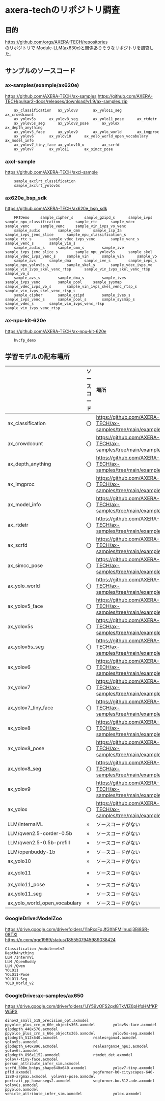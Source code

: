 # axera-techのリポジトリ調査

## 目的

https://github.com/orgs/AXERA-TECH/repositories  
のリポジトリで Module-LLM(ax630c)と関係ありそうなリポジトリを調査した。

## サンプルのソースコード

### ax-samples(example/ax620e)
https://github.com/AXERA-TECH/ax-samples
https://github.com/AXERA-TECH/pulsar2-docs/releases/download/v1.9/ax-samples.zip

```
	ax_classification	ax_yolov8		ax_yolo11_seg		ax_crowdcount												
	ax_yolov5s		ax_yolov8_seg		ax_yolo11_pose		ax_rtdetr												
	ax_yolov5s_seg		ax_yolov8_pose		ax_yolox		ax_depth_anything												
	ax_yolov5_face		ax_yolov9		ax_yolo_world		ax_imgproc												
	ax_yolov6		ax_yolov10		ax_yolo_world_open_vocabulary		ax_model_info												
	ax_yolov7_tiny_face	ax_yolov10_u		ax_scrfd														
	ax_yolov7		ax_yolo11		ax_simcc_pose														
```

																
### axcl-sample	
https://github.com/AXERA-TECH/axcl-sample

```
	sample_axclrt_classification																		
	sample_axclrt_yolov5s																		
```
					
### ax620e_bsp_sdk		
https://github.com/AXERA-TECH/ax620e_bsp_sdk

``` 
	FRTDemo		sample_cipher_s		sample_gzipd_s		sample_ivps		sample_npu_classification		sample_rtc		sample_vdec		sample_venc		sample_venc		sample_vin_ivps_vo_venc
	sample_audio		sample_cmm		sample_isp_3a		sample_ivps_jenc_slice		sample_npu_classification_s		sample_rtc_s		sample_vdec_ivps_venc		sample_venc_s		sample_venc_s		sample_vin_s
	sample_audio_s		sample_cmm_s		sample_ive		sample_ivps_jenc_slice_s		sample_npu_yolov5s		sample_skel		sample_vdec_ivps_venc_s		sample_vin		sample_vin		sample_vo
	sample_avs		sample_dma		sample_ive_s		sample_ivps_s		sample_npu_yolov5s_s		sample_skel_s		sample_vdec_ivps_vo		sample_vin_ivps_skel_venc_rtsp		sample_vin_ivps_skel_venc_rtsp		sample_vo_s
	sample_avs_s		sample_dma_s		sample_ives		sample_ivps_venc		sample_pool		sample_sysmap		sample_vdec_ivps_vo_s		sample_vin_ivps_skel_venc_rtsp_s		sample_vin_ivps_skel_venc_rtsp_s		
	sample_cipher		sample_gzipd		sample_ives_s		sample_ivps_venc_s		sample_pool_s		sample_sysmap_s		sample_vdec_s		sample_vin_ivps_venc_rtsp		sample_vin_ivps_venc_rtsp		
```																
### ax-npu-kit-620e		
https://github.com/AXERA-TECH/ax-npu-kit-620e
```
	hvcfp_demo																		
```										
																			
## 学習モデルの配布場所




| |ソースコード|場所|モデル|場所|
|:----|:----|:----|:----|:----|
| ax_classification|〇|https://github.com/AXERA-TECH/ax-samples/tree/main/examples/ax620e|〇|https://drive.google.com/drive/folders/101kKzpUoHzsXft7MqbxWxUeHMxuXzHLf|
| ax_crowdcount|〇|https://github.com/AXERA-TECH/ax-samples/tree/main/examples/ax620e|×|見当たらない|
| ax_depth_anything|〇|https://github.com/AXERA-TECH/ax-samples/tree/main/examples/ax620e|〇|https://drive.google.com/drive/folders/1cHT7zXHLhg0UuTv4kARbscKb8MJiA-0Z|
| ax_imgproc|〇|https://github.com/AXERA-TECH/ax-samples/tree/main/examples/ax620e|×|見当たらない|
| ax_model_info|〇|https://github.com/AXERA-TECH/ax-samples/tree/main/examples/ax620e|×|見当たらない|
| ax_rtdetr|〇|https://github.com/AXERA-TECH/ax-samples/tree/main/examples/ax620e|×|見当たらない|
| ax_scrfd|〇|https://github.com/AXERA-TECH/ax-samples/tree/main/examples/ax620e|×|見当たらない|
| ax_simcc_pose|〇|https://github.com/AXERA-TECH/ax-samples/tree/main/examples/ax620e|×|見当たらない|
| ax_yolo_world|〇|https://github.com/AXERA-TECH/ax-samples/tree/main/examples/ax620e|×|見当たらない|
| ax_yolov5_face|〇|https://github.com/AXERA-TECH/ax-samples/tree/main/examples/ax620e|△|ax650e版のモデルがGoogleDriveにある|
| ax_yolov5s|〇|https://github.com/AXERA-TECH/ax-samples/tree/main/examples/ax620e|〇|quick_start_example|
| ax_yolov5s_seg|〇|https://github.com/AXERA-TECH/ax-samples/tree/main/examples/ax620e|△|ax650e版のモデルがGoogleDriveにある|
| ax_yolov6|〇|https://github.com/AXERA-TECH/ax-samples/tree/main/examples/ax620e|△|ax650e版のモデルがGoogleDriveにある|
| ax_yolov7|〇|https://github.com/AXERA-TECH/ax-samples/tree/main/examples/ax620e|△|ax650e版のモデルがGoogleDriveにある|
| ax_yolov7_tiny_face|〇|https://github.com/AXERA-TECH/ax-samples/tree/main/examples/ax620e|△|ax650e版のモデルがGoogleDriveにある|
| ax_yolov8|〇|https://github.com/AXERA-TECH/ax-samples/tree/main/examples/ax620e|△|ax650e版のモデルがGoogleDriveにある|
| ax_yolov8_pose|〇|https://github.com/AXERA-TECH/ax-samples/tree/main/examples/ax620e|△|ax650e版のモデルがGoogleDriveにある|
| ax_yolov8_seg|〇|https://github.com/AXERA-TECH/ax-samples/tree/main/examples/ax620e|×|見当たらない|
| ax_yolov9|〇|https://github.com/AXERA-TECH/ax-samples/tree/main/examples/ax620e|×|見当たらない|
|ax_yolox|〇|https://github.com/AXERA-TECH/ax-samples/tree/main/examples/ax620e|×|見当たらない|
|LLM/InternalVL|×|ソースコードがない|〇|https://drive.google.com/drive/folders/1l5tlsfU43damLJ_eKor8SGtWykqY1jIL|
|LLM/qwen2.5-corder-0.5b|×|ソースコードがない|〇|https://drive.google.com/drive/folders/14gYqz2SvpuWwoHY45M0KGOyRK4Ndo0rK|
|LLM/qwen2.5-0.5b-prefill|×|ソースコードがない|〇|https://drive.google.com/drive/folders/14gYqz2SvpuWwoHY45M0KGOyRK4Ndo0rK|
|LLM/openbuddy-1b|×|ソースコードがない|〇|https://drive.google.com/drive/folders/1pkyj4VyP9URbG5xWrIGNVKJ58QXBZ0Z2|
|ax_yolo10|×|ソースコードがない|〇|https://drive.google.com/drive/folders/1ciRJ-WdvlP02J9VXtGrJ2K-mk6pxz8RK|
|ax_yolo11|×|ソースコードがない|〇|https://drive.google.com/drive/folders/1ft-WcHucGjOe6tLUUvyEo3DgpCp1SdpN?usp=drive_link|
|ax_yolo11_pose|×|ソースコードがない|〇|https://drive.google.com/drive/folders/1xfDNmIF2cKqOyB9Wle9sOJvH3RTCCKEx|
|ax_yolo11_seg|×|ソースコードがない|〇|https://drive.google.com/drive/folders/1gyHtMj5ST1_ACVRJAEUAnAV7klya-e9y|
|ax_yolo_world_open_vocabulary|×|ソースコードがない|〇|https://drive.google.com/drive/folders/1ftY0PuJGlJh-PaBcLeWgEErkmS4IF7c-|







### GoogleDrive:ModelZoo

https://drive.google.com/drive/folders/11aRxsFqJfGXhFMlInudj3Bi8SR-08TXl  
https://x.com/qqc1989/status/1855507945989038424  

```
Classification /mobilenetv2
DepthAnything  
LLM /InternVL
LLM /OpenBuddy
LLM /Qwen
YOLO11
YOLO11-Pose
YOLO11-Seg 
YOLO_World_v2
```

### GoogleDrive:ax-samples/ax650
https://drive.google.com/drive/folders/1JY59vOFS2qxI8TkVIZ0pHfxHMfKPW5PS  

```
dinov2_small_518_precision_opt.axmodel  ppyoloe_plus_crn_m_60e_objects365.axmodel        yolov5s-face.axmodel
glpdepth_448x576.axmodel                ppyoloe_plus_crn_s_60e_objects365.axmodel        yolov5s-seg.axmodel
glpdepth_512x640.axmodel                realesrganx4.axmodel                             yolov5s.axmodel
glpdepth_640x896.axmodel                realesrganx4_npu3.axmodel                        yolov6s.axmodel
glpdepth_896x1152.axmodel               rtmdet_det.axmodel                               yolov7-tiny-face.axmodel
person_attribute_infer_sim.axmodel      scrfd_500m_bnkps_shape640x640.axmodel            yolov7-tiny.axmodel
pfld.axmodel                            segformer-b0-cityscapes-640-1280-argmax.axmodel  yolov8s-pose.axmodel
portrait_pp_humansegv2.axmodel          segformer.bo.512.ade.axmodel                     yolov8s.axmodel
ppyoloe.axmodel                         vehicle_attribute_infer_sim.axmodel              yolox.axmodel

```


